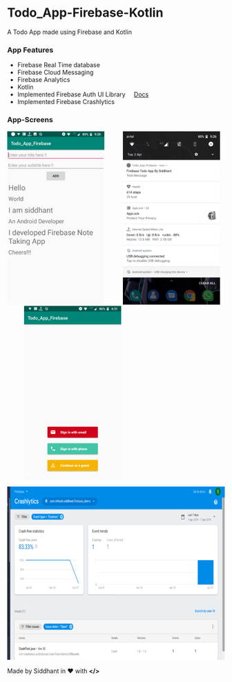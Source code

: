 # Todo_App-Firebase-Kotlin
A Todo App made using Firebase and Kotlin

### App Features

* Firebase Real Time database
* Firebase Cloud Messaging
* Firebase Analytics 
* Kotlin
* Implemented Firebase Auth UI Library &nbsp; &nbsp; [Docs](https://github.com/firebase/FirebaseUI-Android/blob/master/auth/README.md)
* Implemented Firebase Crashlytics

### App-Screens

<img src="appscreens/1.png" width="225" height="400"> &nbsp;&nbsp;&nbsp;&nbsp;&nbsp;&nbsp;&nbsp;&nbsp;&nbsp; <img src="appscreens/2.png" width="225" height="400"> &nbsp;&nbsp;&nbsp;&nbsp;&nbsp;&nbsp;&nbsp;&nbsp;&nbsp; <img src="appscreens/3.png" width="225" height="400"> </br> 

<img src="appscreens/4.png" width="700" height="400">

Made by Siddhant in :heart:  with **</>**

